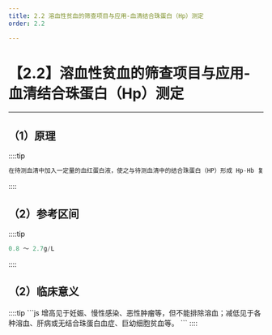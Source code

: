 ```yaml
---
title: 2.2 溶血性贫血的筛查项目与应用-血清结合珠蛋白（Hp）测定
order: 2.2

---
```


# 【2.2】溶血性贫血的筛查项目与应用-血清结合珠蛋白（Hp）测定

<kaodian :text="'血液学检验记忆卡'" />

<!-- ###### 第八章 溶血性贫血的实验诊断

> 临床血液学检验 -->

<beitiX/>

---

## （1）原理

<son :text="'血液学检验记忆卡'" text1="（1）原理,参考区间" :textOption="[['了解','基础知识','相关专业知识'],['了解','基础知识','相关专业知识'],['掌握','基础知识','相关专业知识']]" />

::::tip

```js
在待测血清中加入一定量的血红蛋白液，使之与待测血清中的结合珠蛋白（HP）形成 Hp-Hb 复合物。通过电泳法将结合的 Hp-Hb 复合物与未结合的 Hb 分开，测定 Hp-Hb 复合物的量，从而得到血清中结合珠蛋白的含量。
```

::::

## （2）参考区间

<son :text="'血液学检验记忆卡'" text1="（1）原理,参考区间" :textOption="[['了解','基础知识','相关专业知识'],['了解','基础知识','相关专业知识'],['掌握','基础知识','相关专业知识']]" />

::::tip

```js
0.8 ～ 2.7g/L
```

::::

## （2）临床意义

<son :text="'血液学检验记忆卡'" text1="（2）临床意义" :textOption="[['熟练掌握','专业知识','专业实践能力'],['熟练掌握','专业知识','专业实践能力'],['熟练掌握','专业知识','专业实践能力']]" />
::::tip
```js
增高见于妊娠、慢性感染、恶性肿瘤等，但不能排除溶血；减低见于各种溶血、肝病或无结合珠蛋白血症、巨幼细胞贫血等。
```
::::
